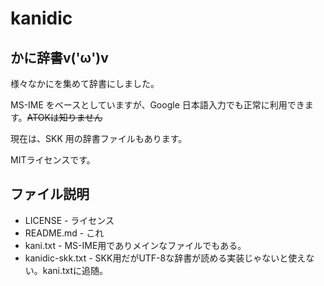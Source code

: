 # kanidic
## かに辞書v('ω')v

様々なかにを集めて辞書にしました。

MS-IME をベースとしていますが、Google 日本語入力でも正常に利用できます。~~ATOKは知りません~~

現在は、SKK 用の辞書ファイルもあります。

MITライセンスです。

## ファイル説明

+ LICENSE - ライセンス
+ README.md	- これ
+ kani.txt	- MS-IME用でありメインなファイルでもある。
+ kanidic-skk.txt - SKK用だがUTF-8な辞書が読める実装じゃないと使えない。kani.txtに追随。
